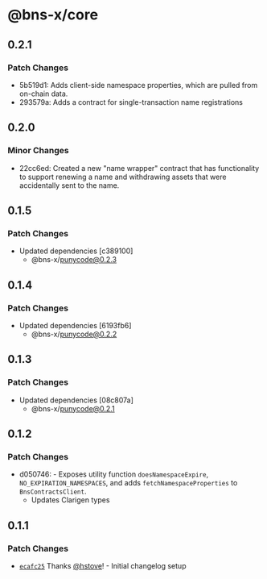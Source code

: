 # @bns-x/core

## 0.2.1

### Patch Changes

- 5b519d1: Adds client-side namespace properties, which are pulled from on-chain data.
- 293579a: Adds a contract for single-transaction name registrations

## 0.2.0

### Minor Changes

- 22cc6ed: Created a new "name wrapper" contract that has functionality to support renewing a name and withdrawing assets that were accidentally sent to the name.

## 0.1.5

### Patch Changes

- Updated dependencies [c389100]
  - @bns-x/punycode@0.2.3

## 0.1.4

### Patch Changes

- Updated dependencies [6193fb6]
  - @bns-x/punycode@0.2.2

## 0.1.3

### Patch Changes

- Updated dependencies [08c807a]
  - @bns-x/punycode@0.2.1

## 0.1.2

### Patch Changes

- d050746: - Exposes utility function `doesNamespaceExpire`, `NO_EXPIRATION_NAMESPACES`, and adds `fetchNamespaceProperties` to `BnsContractsClient`.
  - Updates Clarigen types

## 0.1.1

### Patch Changes

- [`ecafc25`](https://github.com/mechanismHQ/bns-x/commit/ecafc25afbbb1892a3ab6483e11dc4af13765e28) Thanks [@hstove](https://github.com/hstove)! - Initial changelog setup
